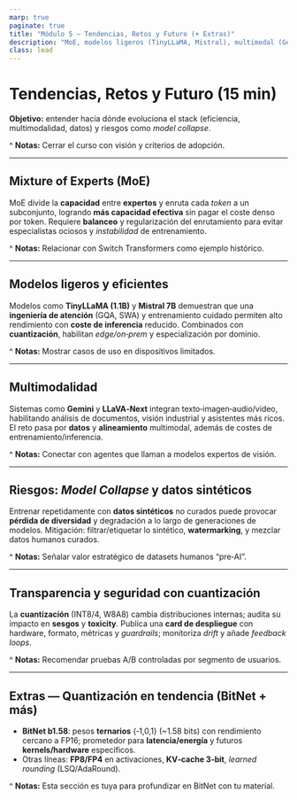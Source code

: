 ```yaml
---
marp: true
paginate: true
title: "Módulo 5 — Tendencias, Retos y Futuro (+ Extras)"
description: "MoE, modelos ligeros (TinyLLaMA, Mistral), multimodal (Gemini, LLaVA‑Next), model collapse, transparencia. Extras: BitNet b1.58 y cuantización trending."
class: lead
---
```


# Tendencias, Retos y Futuro (15 min)

**Objetivo:** entender hacia dónde evoluciona el stack (eficiencia, multimodalidad, datos) y riesgos como *model collapse*.

^ **Notas:** Cerrar el curso con visión y criterios de adopción.

---

## Mixture of Experts (MoE)

MoE divide la **capacidad** entre **expertos** y enruta cada *token* a un subconjunto, logrando **más capacidad efectiva** sin pagar el coste denso por token. Requiere **balanceo** y regularización del enrutamiento para evitar especialistas ociosos y *instabilidad* de entrenamiento.

^ **Notas:** Relacionar con Switch Transformers como ejemplo histórico.

---

## Modelos ligeros y eficientes

Modelos como **TinyLLaMA (1.1B)** y **Mistral 7B** demuestran que una **ingeniería de atención** (GQA, SWA) y entrenamiento cuidado permiten alto rendimiento con **coste de inferencia** reducido. Combinados con **cuantización**, habilitan *edge/on‑prem* y especialización por dominio.

^ **Notas:** Mostrar casos de uso en dispositivos limitados.

---

## Multimodalidad

Sistemas como **Gemini** y **LLaVA‑Next** integran texto‑imagen‑audio/video, habilitando análisis de documentos, visión industrial y asistentes más ricos. El reto pasa por **datos** y **alineamiento** multimodal, además de costes de entrenamiento/inferencia.

^ **Notas:** Conectar con agentes que llaman a modelos expertos de visión.

---

## Riesgos: *Model Collapse* y datos sintéticos

Entrenar repetidamente con **datos sintéticos** no curados puede provocar **pérdida de diversidad** y degradación a lo largo de generaciones de modelos. Mitigación: filtrar/etiquetar lo sintético, **watermarking**, y mezclar datos humanos curados.

^ **Notas:** Señalar valor estratégico de datasets humanos “pre‑AI”.

---

## Transparencia y seguridad con cuantización

La **cuantización** (INT8/4, W8A8) cambia distribuciones internas; audita su impacto en **sesgos** y **toxicity**. Publica una **card de despliegue** con hardware, formato, métricas y *guardrails*; monitoriza *drift* y añade *feedback loops*.

^ **Notas:** Recomendar pruebas A/B controladas por segmento de usuarios.

---

## Extras — Quantización en tendencia (BitNet + más)

- **BitNet b1.58**: pesos **ternarios** {‑1,0,1} (~1.58 bits) con rendimiento cercano a FP16; prometedor para **latencia/energía** y futuros **kernels/hardware** específicos.  
- Otras líneas: **FP8/FP4** en activaciones, **KV‑cache 3‑bit**, *learned rounding* (LSQ/AdaRound).

^ **Notas:** Esta sección es tuya para profundizar en BitNet con tu material.
